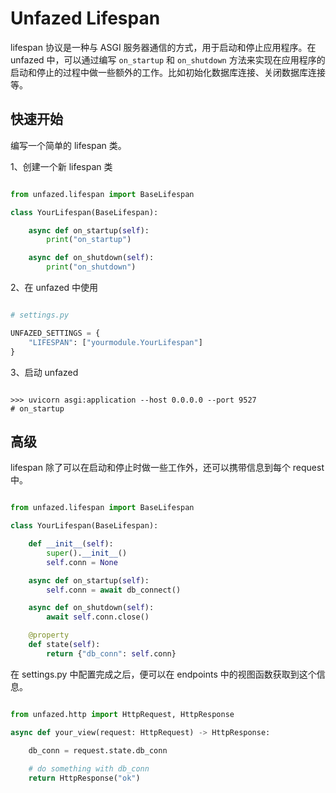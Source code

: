 Unfazed Lifespan
=====

lifespan 协议是一种与 ASGI 服务器通信的方式，用于启动和停止应用程序。在 unfazed 中，可以通过编写 `on_startup` 和 `on_shutdown` 方法来实现在应用程序的启动和停止的过程中做一些额外的工作。比如初始化数据库连接、关闭数据库连接等。


## 快速开始

编写一个简单的 lifespan 类。

1、创建一个新 lifespan 类

```python

from unfazed.lifespan import BaseLifespan

class YourLifespan(BaseLifespan):

    async def on_startup(self):
        print("on_startup")

    async def on_shutdown(self):
        print("on_shutdown")

```


2、在 unfazed 中使用

```python

# settings.py

UNFAZED_SETTINGS = {
    "LIFESPAN": ["yourmodule.YourLifespan"]
}

```

3、启动 unfazed

```shell

>>> uvicorn asgi:application --host 0.0.0.0 --port 9527
# on_startup

```



## 高级

lifespan 除了可以在启动和停止时做一些工作外，还可以携带信息到每个 request 中。

```python

from unfazed.lifespan import BaseLifespan

class YourLifespan(BaseLifespan):

    def __init__(self):
        super().__init__()
        self.conn = None

    async def on_startup(self):
        self.conn = await db_connect()

    async def on_shutdown(self):
        await self.conn.close()

    @property
    def state(self):
        return {"db_conn": self.conn}

```

在 settings.py 中配置完成之后，便可以在 endpoints 中的视图函数获取到这个信息。

```python

from unfazed.http import HttpRequest, HttpResponse

async def your_view(request: HttpRequest) -> HttpResponse:
    
    db_conn = request.state.db_conn

    # do something with db_conn
    return HttpResponse("ok")

```
